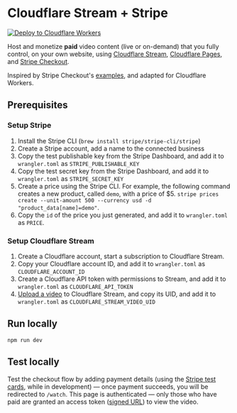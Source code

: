 # Cloudflare Stream + Stripe

[![Deploy to Cloudflare Workers](https://deploy.workers.cloudflare.com/button)](https://deploy.workers.cloudflare.com/?url=https://github.com/cloudflare/templates/tree/main/stream/auth/stripe)

Host and monetize **paid** video content (live or on-demand) that you fully control, on your own website, using [Cloudflare Stream](https://www.cloudflare.com/products/cloudflare-stream/), [Cloudflare Pages](https://pages.cloudflare.com/), and [Stripe Checkout](https://stripe.com/payments/checkout).

Inspired by Stripe Checkout's [examples](https://github.com/stripe-samples/checkout-one-time-payments), and adapted for Cloudflare Workers.

## Prerequisites

### Setup Stripe

1. Install the Stripe CLI (`brew install stripe/stripe-cli/stripe`)
2. Create a Stripe account, add a name to the connected business
3. Copy the test publishable key from the Stripe Dashboard, and add it to `wrangler.toml` as `STRIPE_PUBLISHABLE_KEY`
4. Copy the test secret key from the Stripe Dashboard, and add it to `wrangler.toml` as `STRIPE_SECRET_KEY`
5. Create a price using the Stripe CLI. For example, the following command creates a new product, called `demo`, with a price of $5. `stripe prices create --unit-amount 500 --currency usd -d "product_data[name]=demo"`.
6. Copy the `id` of the price you just generated, and add it to `wrangler.toml` as `PRICE`.

### Setup Cloudflare Stream

1. Create a Cloudflare account, start a subscription to Cloudflare Stream.
2. Copy your Cloudflare account ID, and add it to `wrangler.toml` as `CLOUDFLARE_ACCOUNT_ID`
3. Create a Cloudflare API token with permissions to Stream, and add it to `wrangler.toml` as `CLOUDFLARE_API_TOKEN`
4. [Upload a video](https://developers.cloudflare.com/stream/uploading-videos/) to Cloudflare Stream, and copy its UID, and add it to `wrangler.toml` as `CLOUDFLARE_STREAM_VIDEO_UID`

## Run locally

`npm run dev`

## Test locally

Test the checkout flow by adding payment details (using the [Stripe test cards](https://stripe.com/docs/testing), while in development) — once payment succeeds, you will be redirected to `/watch`. This page is authenticated — only those who have paid are granted an access token ([signed URL](https://developers.cloudflare.com/stream/viewing-videos/securing-your-stream/)) to view the video.
